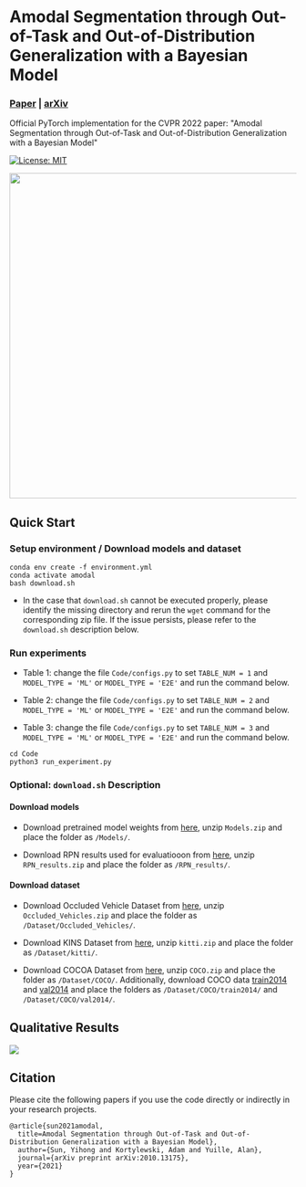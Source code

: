 
# Amodal Segmentation through Out-of-Task and Out-of-Distribution Generalization with a Bayesian Model
### [Paper](https://arxiv.org/pdf/2010.13175) | [arXiv](https://arxiv.org/abs/2010.13175)

Official PyTorch implementation for the CVPR 2022 paper: "Amodal Segmentation through Out-of-Task and Out-of-Distribution Generalization with a Bayesian Model"

<a href="#license"><img alt="License: MIT" src="https://img.shields.io/badge/license-MIT-blue.svg"/></a>  

<img src="misc/teaser.jpg" width="570" />

## Quick Start

### Setup environment / Download models and dataset

```
conda env create -f environment.yml
conda activate amodal
bash download.sh
```

* In the case that `download.sh` cannot be executed properly, please identify the missing directory and rerun the `wget` command for the corresponding zip file. If the issue persists, please refer to the `download.sh` description below.

### Run experiments

* Table 1: change the file `Code/configs.py` to set `TABLE_NUM = 1` and `MODEL_TYPE = 'ML'` or `MODEL_TYPE = 'E2E'` and run the command below. 

* Table 2: change the file `Code/configs.py` to set `TABLE_NUM = 2` and `MODEL_TYPE = 'ML'` or `MODEL_TYPE = 'E2E'` and run the command below. 

* Table 3: change the file `Code/configs.py` to set `TABLE_NUM = 3` and `MODEL_TYPE = 'ML'` or `MODEL_TYPE = 'E2E'` and run the command below. 

```
cd Code
python3 run_experiment.py
```

### Optional: `download.sh` Description

#### Download models

* Download pretrained model weights from [here](https://drive.google.com/file/d/1Py2nadGXyeNBwPDzrrrPaRsYyy-UVZE9/view?usp=sharing), unzip `Models.zip` and place the folder as `/Models/`.

* Download RPN results used for evaluatiooon from [here](https://drive.google.com/file/d/1SQlYawHkBggs6smS3FGH4nLrfGrp5A-d/view?usp=sharing), unzip `RPN_results.zip` and place the folder as `/RPN_results/`.

#### Download dataset

* Download Occluded Vehicle Dataset from [here](https://drive.google.com/file/d/1hx6eErHtuR7TCGlQMyl2_03gXDTQw3Qm/view?usp=sharing), unzip `Occluded_Vehicles.zip` and place the folder as `/Dataset/Occluded_Vehicles/`.

* Download KINS Dataset from [here](https://drive.google.com/file/d/1DeaVbE_CwdIjogIPS3jCRKMOSqTGVloA/view?usp=sharing), unzip `kitti.zip` and place the folder as `/Dataset/kitti/`.

* Download COCOA Dataset from [here](https://drive.google.com/file/d/1n1vvOaT701dAttxxGeMKQa7k9OD_Ds51/view?usp=sharing), unzip `COCO.zip` and place the folder as `/Dataset/COCO/`. Additionally, download COCO data [train2014](http://images.cocodataset.org/zips/train2014.zip) and [val2014](http://images.cocodataset.org/zips/val2014.zip) and place the folders as `/Dataset/COCO/train2014/` and `/Dataset/COCO/val2014/`.


## Qualitative Results

<img src='misc/qualitative.jpg'/>


## Citation

Please cite the following papers if you use the code directly or indirectly in your research projects.
```
@article{sun2021amodal,
  title=Amodal Segmentation through Out-of-Task and Out-of-Distribution Generalization with a Bayesian Model},
  author={Sun, Yihong and Kortylewski, Adam and Yuille, Alan},
  journal={arXiv preprint arXiv:2010.13175},
  year={2021}
}
```

